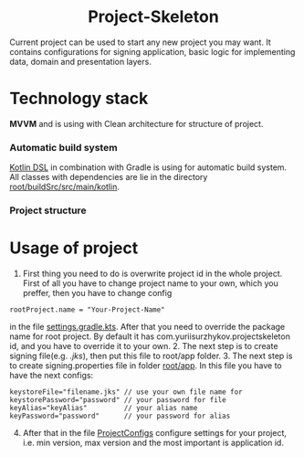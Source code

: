 <h1 align="center">Project-Skeleton</h1>
<p>Current project can be used to start any new project you may want. It contains configurations for signing application, basic logic for implementing data, domain and presentation layers.</p>

# Technology stack
**MVVM** and is using with Clean architecture for structure of project.
### Automatic build system
[Kotlin DSL](https://docs.gradle.org/current/userguide/kotlin_dsl.html) in combination with Gradle is using for automatic build system.
All classes with dependencies are lie in the directory [root/buildSrc/src/main/kotlin](https://github.com/yuriysurzhikov/Project-Skeleton/tree/master/buildSrc/src/main/kotlin). 

### Project structure

# Usage of project
1. First thing you need to do is overwrite project id in the whole project. First of all you have to change project name to your own, which you preffer, then you have to change config
```
rootProject.name = "Your-Project-Name"
```
in the file [settings.gradle.kts](https://github.com/yuriysurzhikov/Project-Skeleton/blob/master/settings.gradle.kts). After that you need to override the package name for root project. By default it has com.yuriisurzhykov.projectskeleton id, and you have to override it to your own. 
2. The next step is to create signing file(e.g. _.jks_), then put this file to root/app folder.
3. The next step is to create signing.properties file in folder [root/app](https://github.com/yuriysurzhikov/Project-Skeleton/tree/master/app).
In this file you have to have the next configs:
```
keystoreFile="filename.jks" // use your own file name for
keystorePassword="password" // your password for file
keyAlias="keyAlias"         // your alias name
keyPassword="password"      // your password for alias
```
4. After that in the file [ProjectConfigs](https://github.com/yuriysurzhikov/Project-Skeleton/blob/master/buildSrc/src/main/kotlin/ProjectConfigs.kt) configure settings for your project, i.e. min version, max version and the most important is application id.
